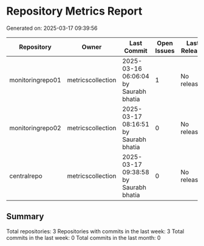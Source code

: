 # Repository Metrics Report

Generated on: 2025-03-17 09:39:56

| Repository       | Owner             | Last Commit                           |   Open Issues | Last Release   | Commits (Week)   | Commits (Month)   |   Contributors |
|------------------|-------------------|---------------------------------------|---------------|----------------|------------------|-------------------|----------------|
| monitoringrepo01 | metricscollection | 2025-03-16 06:06:04 by Saurabh bhatia |             1 | No releases    | Error            | Error             |              1 |
| monitoringrepo02 | metricscollection | 2025-03-17 08:16:51 by Saurabh bhatia |             0 | No releases    | Error            | Error             |              1 |
| centralrepo      | metricscollection | 2025-03-17 09:38:58 by Saurabh bhatia |             0 | No releases    | Error            | Error             |              1 |

## Summary

Total repositories: 3
Repositories with commits in the last week: 3
Total commits in the last week: 0
Total commits in the last month: 0
